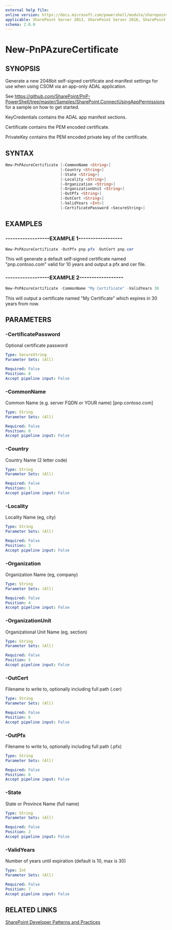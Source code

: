```yaml
---
external help file:
online version: https://docs.microsoft.com/powershell/module/sharepoint-pnp/new-pnpazurecertificate
applicable: SharePoint Server 2013, SharePoint Server 2016, SharePoint Server 2019, SharePoint Online
schema: 2.0.0
---
```


# New-PnPAzureCertificate

## SYNOPSIS
Generate a new 2048bit self-signed certificate and manifest settings for use when using CSOM via an app-only ADAL application.

See https://github.com/SharePoint/PnP-PowerShell/tree/master/Samples/SharePoint.ConnectUsingAppPermissions for a sample on how to get started.

KeyCredentials contains the ADAL app manifest sections.

Certificate contains the PEM encoded certificate.

PrivateKey contains the PEM encoded private key of the certificate.

## SYNTAX 

```powershell
New-PnPAzureCertificate [-CommonName <String>]
                        [-Country <String>]
                        [-State <String>]
                        [-Locality <String>]
                        [-Organization <String>]
                        [-OrganizationUnit <String>]
                        [-OutPfx <String>]
                        [-OutCert <String>]
                        [-ValidYears <Int>]
                        [-CertificatePassword <SecureString>]
```

## EXAMPLES

### ------------------EXAMPLE 1------------------
```powershell
New-PnPAzureCertificate -OutPfx pnp.pfx -OutCert pnp.cer
```

This will generate a default self-signed certificate named "pnp.contoso.com" valid for 10 years and output a pfx and cer file.

### ------------------EXAMPLE 2------------------
```powershell
New-PnPAzureCertificate -CommonName "My Certificate" -ValidYears 30 
```

This will output a certificate named "My Certificate" which expires in 30 years from now.

## PARAMETERS

### -CertificatePassword
Optional certificate password

```yaml
Type: SecureString
Parameter Sets: (All)

Required: False
Position: 8
Accept pipeline input: False
```

### -CommonName
Common Name (e.g. server FQDN or YOUR name) [pnp.contoso.com]

```yaml
Type: String
Parameter Sets: (All)

Required: False
Position: 0
Accept pipeline input: False
```

### -Country
Country Name (2 letter code)

```yaml
Type: String
Parameter Sets: (All)

Required: False
Position: 1
Accept pipeline input: False
```

### -Locality
Locality Name (eg, city)

```yaml
Type: String
Parameter Sets: (All)

Required: False
Position: 3
Accept pipeline input: False
```

### -Organization
Organization Name (eg, company)

```yaml
Type: String
Parameter Sets: (All)

Required: False
Position: 4
Accept pipeline input: False
```

### -OrganizationUnit
Organizational Unit Name (eg, section)

```yaml
Type: String
Parameter Sets: (All)

Required: False
Position: 5
Accept pipeline input: False
```

### -OutCert
Filename to write to, optionally including full path (.cer)

```yaml
Type: String
Parameter Sets: (All)

Required: False
Position: 6
Accept pipeline input: False
```

### -OutPfx
Filename to write to, optionally including full path (.pfx)

```yaml
Type: String
Parameter Sets: (All)

Required: False
Position: 6
Accept pipeline input: False
```

### -State
State or Province Name (full name)

```yaml
Type: String
Parameter Sets: (All)

Required: False
Position: 2
Accept pipeline input: False
```

### -ValidYears
Number of years until expiration (default is 10, max is 30)

```yaml
Type: Int
Parameter Sets: (All)

Required: False
Position: 7
Accept pipeline input: False
```

## RELATED LINKS

[SharePoint Developer Patterns and Practices](https://aka.ms/sppnp)